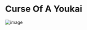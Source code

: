# Curse Of A Youkai
![image](https://github.com/user-attachments/assets/05291ec9-528d-4814-a126-0bb2ff732318)
